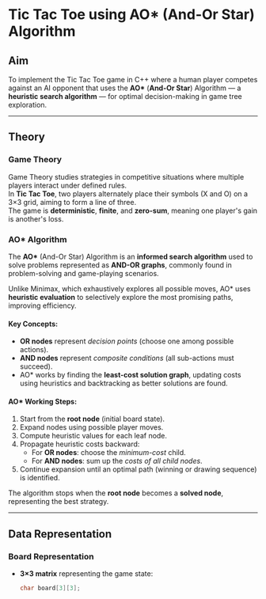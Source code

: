 # Tic Tac Toe using AO* (And-Or Star) Algorithm

## Aim
To implement the Tic Tac Toe game in C++ where a human player competes against an AI opponent that uses the **AO\*** (**And-Or Star**) Algorithm — a **heuristic search algorithm** — for optimal decision-making in game tree exploration.

---

## Theory

### Game Theory
Game Theory studies strategies in competitive situations where multiple players interact under defined rules.  
In **Tic Tac Toe**, two players alternately place their symbols (X and O) on a 3×3 grid, aiming to form a line of three.  
The game is **deterministic**, **finite**, and **zero-sum**, meaning one player's gain is another's loss.

### AO* Algorithm
The **AO\*** (And-Or Star) Algorithm is an **informed search algorithm** used to solve problems represented as **AND-OR graphs**, commonly found in problem-solving and game-playing scenarios.

Unlike Minimax, which exhaustively explores all possible moves, AO\* uses **heuristic evaluation** to selectively explore the most promising paths, improving efficiency.

#### Key Concepts:
- **OR nodes** represent *decision points* (choose one among possible actions).  
- **AND nodes** represent *composite conditions* (all sub-actions must succeed).  
- AO\* works by finding the **least-cost solution graph**, updating costs using heuristics and backtracking as better solutions are found.

#### AO* Working Steps:
1. Start from the **root node** (initial board state).  
2. Expand nodes using possible player moves.  
3. Compute heuristic values for each leaf node.  
4. Propagate heuristic costs backward:
   - For **OR nodes**: choose the *minimum-cost* child.  
   - For **AND nodes**: sum up the *costs of all child nodes*.  
5. Continue expansion until an optimal path (winning or drawing sequence) is identified.

The algorithm stops when the **root node** becomes a **solved node**, representing the best strategy.

---

## Data Representation

### Board Representation
- **3×3 matrix** representing the game state:
  ```cpp
  char board[3][3];
